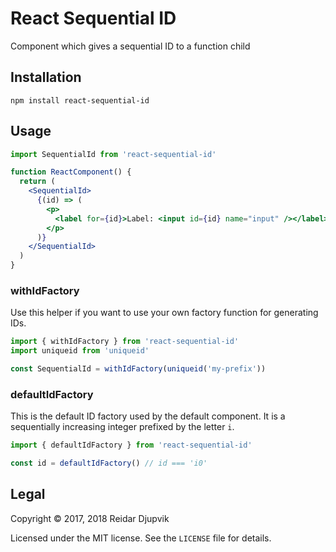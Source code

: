 # React Sequential ID

Component which gives a sequential ID to a function child

## Installation

```
npm install react-sequential-id
```

## Usage

```jsx
import SequentialId from 'react-sequential-id'

function ReactComponent() {
  return (
    <SequentialId>
      {(id) => (
        <p>
          <label for={id}>Label: <input id={id} name="input" /></label>
        </p>
      )}
    </SequentialId>
  )
}
```

### withIdFactory

Use this helper if you want to use your own factory function for generating
IDs.

```javascript
import { withIdFactory } from 'react-sequential-id'
import uniqueid from 'uniqueid'

const SequentialId = withIdFactory(uniqueid('my-prefix'))
```

### defaultIdFactory

This is the default ID factory used by the default component. It is a
sequentially increasing integer prefixed by the letter `i`.

```javascript
import { defaultIdFactory } from 'react-sequential-id'

const id = defaultIdFactory() // id === 'i0'
```

## Legal

Copyright © 2017, 2018 Reidar Djupvik

Licensed under the MIT license. See the `LICENSE` file for details.
